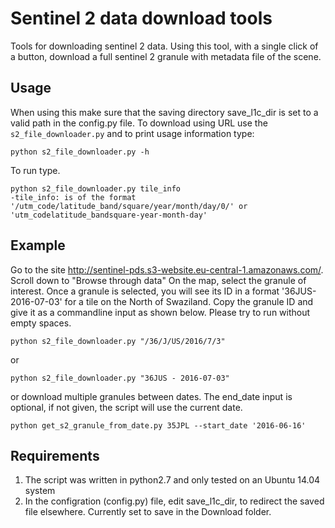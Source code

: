 # Sentinel 2 data download tools
Tools for downloading sentinel 2 data. 
Using this tool, with a single click of a button, download a full sentinel 2 granule with metadata file of the scene.  

## Usage
When using this make sure that the saving directory save_l1c_dir is set to a valid path in the config.py file. 
To download using URL use the ```s2_file_downloader.py``` and to print usage information type: 


```
python s2_file_downloader.py -h

```

To run type.


```
python s2_file_downloader.py tile_info
-tile_info: is of the format '/utm_code/latitude_band/square/year/month/day/0/' or 'utm_codelatitude_bandsquare-year-month-day'  

```

## Example
Go to the site http://sentinel-pds.s3-website.eu-central-1.amazonaws.com/.
Scroll down to "Browse through data"
On the map, select the granule of interest. Once a granule is selected, you will see its ID in a format '36JUS-2016-07-03' for a tile on the North of Swaziland.
Copy the granule ID and give it as a commandline input as shown below. Please try to run without empty spaces.
```
python s2_file_downloader.py "/36/J/US/2016/7/3"
```
or
```
python s2_file_downloader.py "36JUS - 2016-07-03"
```
or download multiple granules between dates. The end_date input is optional, if not given, the script will use the current date.
```
python get_s2_granule_from_date.py 35JPL --start_date '2016-06-16'
```

## Requirements
1. The script was written in python2.7 and only tested on an Ubuntu 14.04 system
2. In the configration (config.py) file, edit save_l1c_dir, to redirect the saved file elsewhere. Currently set to save in the Download folder.
  
 
